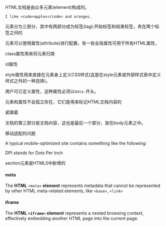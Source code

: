 HTML文档是由众多元素(element)构成的。

    I like <code>apples</code> and oranges.
    
元素分为三部分，其中有两部分成为标签(tag):开始标签和结束标签，夹在两个标签之间的

元素可以使用属性(attribute)进行配置，有一些全局属性可用于所有HTML属性，

class属性用来将元素归类

id属性

style属性用来直接在元素身上定义CSS样式(这是在style元素或外部样式表中定义样式之外的一种选择)。

用户可已定义属性，这种属性必须以`data-`开头。

元素和属性不会孤立存在，它们是用来标记HTML文档内容的

紧跟着

文档的第三部分是文档内容，这也是最后一个部分，放在body元素之中。

移动适配的问题

A typical mobile-optimized site contains something like the following:

DPI stands for Dots Per Inch 

section元素是HTML5中新增的

#### meta

The **HTML** `<meta>` **element** represents metadata that cannot be represented by other HTML meta-related elements, like `<base>`, `<link>`

#### iframe

The **HTML `<iframe>` element** represents a nested browsing context, effectively embedding another HTML page into the current page.